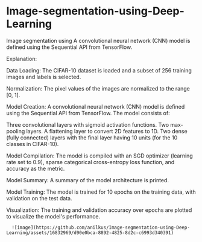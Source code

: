 # Image-segmentation-using-Deep-Learning
Image segmentation using A convolutional neural network (CNN) model is defined using the Sequential API from TensorFlow.


Explanation:

Data Loading: The CIFAR-10 dataset is loaded and a subset of 256 training images and labels is selected.

Normalization: The pixel values of the images are normalized to the range [0, 1].

Model Creation: A convolutional neural network (CNN) model is defined using the Sequential API from TensorFlow.
The model consists of:

Three convolutional layers with sigmoid activation functions.
Two max-pooling layers.
A flattening layer to convert 2D features to 1D.
Two dense (fully connected) layers with the final layer having 10 units (for the 10 classes in CIFAR-10).

Model Compilation: The model is compiled with an SGD optimizer (learning rate set to 0.9), sparse categorical cross-entropy loss function, and accuracy as the metric.

Model Summary: A summary of the model architecture is printed.

Model Training: The model is trained for 10 epochs on the training data, with validation on the test data.

Visualization: The training and validation accuracy over epochs are plotted to visualize the model's performance.

      ![image](https://github.com/anilkus/Image-segmentation-using-Deep-Learning/assets/16832969/d90e0bca-8892-4825-8d2c-c6993d340391)


